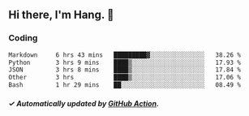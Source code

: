 ## Hi there, I'm Hang. 👋

### Coding

<!--START_SECTION:waka-->

```txt
Markdown     6 hrs 43 mins   █████████▓░░░░░░░░░░░░░░░   38.26 %
Python       3 hrs 9 mins    ████▒░░░░░░░░░░░░░░░░░░░░   17.93 %
JSON         3 hrs 8 mins    ████▒░░░░░░░░░░░░░░░░░░░░   17.84 %
Other        3 hrs           ████▒░░░░░░░░░░░░░░░░░░░░   17.06 %
Bash         1 hr 29 mins    ██░░░░░░░░░░░░░░░░░░░░░░░   08.49 %
```

<!--END_SECTION:waka-->

##### ✓ Automatically updated by [GitHub Action](https://github.com/huhuhang/huhuhang/actions).
